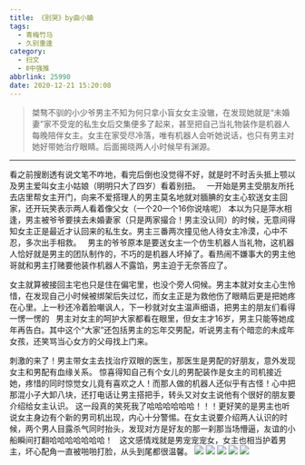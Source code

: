 ```yaml
---
title: 《别哭》by曲小蛐
tags:
  - 青梅竹马
  - 久别重逢
category:
  - 扫文
  - Ⅱ中强推
abbrlink: 25990
date: 2020-12-21 15:20:08
---
```

<meta name="referrer" content="no-referrer" />

> 桀骜不驯的小少爷男主不知为何只拿小盲女女主没辙，在发现她就是“未婚妻”家不受宠的私生女后交集便多了起来，甚至把自己当礼物装作是机器人每晚陪伴女主。女主在家受尽冷落，唯有机器人会听她说话，也只有男主对她好带她治疗眼睛。后面揭晓两人小时候早有渊源。 ​​​​
<!-- more -->

---
看之前搜剧透有说文笔不咋地，看完后倒也没觉得不好，就是时不时舌头抵上颚以及男主爱叫女主小姑娘（明明只大了四岁）看着别扭。
 
一开始是男主受朋友所托去店里帮女主开门，向来不爱搭理人的男主莫名地就对腼腆的女主心软送女主回家，还开玩笑表示两人看着像父女（一个20一个16你说啥呢）
本以为只是萍水相逢，男主被爷爷要挟去未婚妻家（只是两家撮合！男主没认同）的时候，无意间得知女主正是最近才认回来的私生女。男主三番两次撞见他人待女主冷漠，心中不忍，多次出手相救。
 
男主的爷爷原本是要送女主一个仿生机器人当礼物，这机器人恰好就是男主的团队制作的，不巧的是机器人坏掉了。看热闹不嫌事大的男主他哥就和男主打赌要他装作机器人不露馅，男主迫于无奈答应了。

女主就算被接回主宅也只是住在偏宅里，也没个旁人伺候。男主本就对女主心生怜惜，在发现自己小时候被绑架后失过忆，而女主正是为救他伤了眼睛后更是把她疼在心里。上一秒还冷着脸嘲讽人，下一秒就对女主温声细语，把男主的朋友们看得一愣一愣的
 
男主对女主的呵护大家都看在眼里，但女主才16岁，男主只能等她成年再告白。其中这个“大家”还包括男主的忘年交男配，听说男主有个暗恋的未成年女孩，还笑骂当心女方的父母找上门来。

刺激的来了！男主带女主去找治疗双眼的医生，那医生是男配的好朋友，意外发现女主和男配有血缘关系。
惊喜得知自己有个女儿的男配装作是女主的司机接近她，疼惜的同时惊觉女儿竟有喜欢之人！而那人做的机器人还似乎有古怪！心中把那混小子大卸八块，还打电话让男主搭把手，转头又对女主说他有个很好的朋友要介绍给女主认识。
这一段真的笑死我了哈哈哈哈哈哈！！！更好笑的是男主也听说女主身边有个新的男司机出现，内心十分警惕。在女主说要介绍两人认识的时候，两个男人目露杀气同时抬头，发现对方是好友的那一刹那当场懵逼，友谊的小船瞬间打翻哈哈哈哈哈哈哈！
 
这文感情戏就是男宠宠宠女，女主也相当护着男主，坏心配角一直被啪啪打脸，从头到尾都很温馨。
![](https://wx1.sinaimg.cn/mw690/0069kFhhgy1glvb4sj37fj30n01dsqv6.jpg)
![](https://wx3.sinaimg.cn/mw690/0069kFhhgy1glvb4rjf8tj30n01dsnpe.jpg)
![](https://wx2.sinaimg.cn/mw690/0069kFhhgy1glvb4u710kj30n01dsqv6.jpg)
![](https://wx4.sinaimg.cn/mw690/0069kFhhgy1glvb4uvagej30n01ds4qp.jpg)
![](https://wx3.sinaimg.cn/mw690/0069kFhhgy1glvb4qctmvj30n01dse4z.jpg)